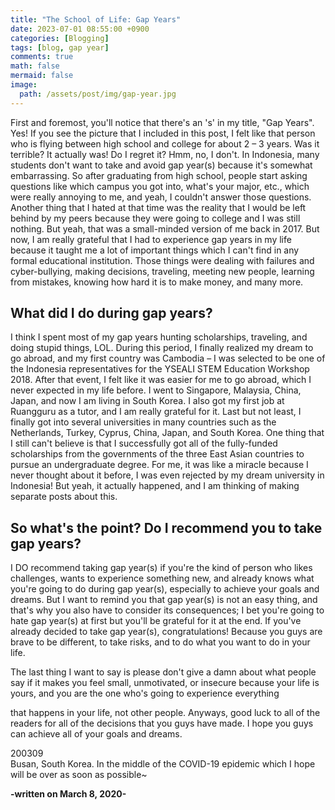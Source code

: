 ```yaml
---
title: "The School of Life: Gap Years"
date: 2023-07-01 08:55:00 +0900
categories: [Blogging]
tags: [blog, gap year]
comments: true
math: false
mermaid: false
image:
  path: /assets/post/img/gap-year.jpg
---
```


First and foremost, you'll notice that there's an 's' in my title, "Gap Years". Yes! If you see the picture that I included in this post, I felt like that person who is flying between high school and college for about 2 – 3 years. Was it terrible? It actually was! Do I regret it? Hmm, no, I don't. In Indonesia, many students don't want to take and avoid gap year(s) because it's somewhat embarrassing. So after graduating from high school, people start asking questions like which campus you got into, what's your major, etc., which were really annoying to me, and yeah, I couldn't answer those questions. Another thing that I hated at that time was the reality that I would be left behind by my peers because they were going to college and I was still nothing. But yeah, that was a small-minded version of me back in 2017. But now, I am really grateful that I had to experience gap years in my life because it taught me a lot of important things which I can't find in any formal educational institution. Those things were dealing with failures and cyber-bullying, making decisions, traveling, meeting new people, learning from mistakes, knowing how hard it is to make money, and many more.

## What did I do during gap years?

I think I spent most of my gap years hunting scholarships, traveling, and doing stupid things, LOL. During this period, I finally realized my dream to go abroad, and my first country was Cambodia – I was selected to be one of the Indonesia representatives for the YSEALI STEM Education Workshop 2018. After that event, I felt like it was easier for me to go abroad, which I never expected in my life before. I went to Singapore, Malaysia, China, Japan, and now I am living in South Korea. I also got my first job at Ruangguru as a tutor, and I am really grateful for it. Last but not least, I finally got into several universities in many countries such as the Netherlands, Turkey, Cyprus, China, Japan, and South Korea. One thing that I still can't believe is that I successfully got all of the fully-funded scholarships from the governments of the three East Asian countries to pursue an undergraduate degree. For me, it was like a miracle because I never thought about it before, I was even rejected by my dream university in Indonesia! But yeah, it actually happened, and I am thinking of making separate posts about this.

## So what's the point? Do I recommend you to take gap years?

I DO recommend taking gap year(s) if you're the kind of person who likes challenges, wants to experience something new, and already knows what you're going to do during gap year(s), especially to achieve your goals and dreams. But I want to remind you that gap year(s) is not an easy thing, and that's why you also have to consider its consequences; I bet you're going to hate gap year(s) at first but you'll be grateful for it at the end. If you've already decided to take gap year(s), congratulations! Because you guys are brave to be different, to take risks, and to do what you want to do in your life.

The last thing I want to say is please don't give a damn about what people say if it makes you feel small, unmotivated, or insecure because your life is yours, and you are the one who's going to experience everything

that happens in your life, not other people. Anyways, good luck to all of the readers for all of the decisions that you guys have made. I hope you guys can achieve all of your goals and dreams.

200309  
Busan, South Korea. In the middle of the COVID-19 epidemic which I hope will be over as soon as possible~

**-written on March 8, 2020-**